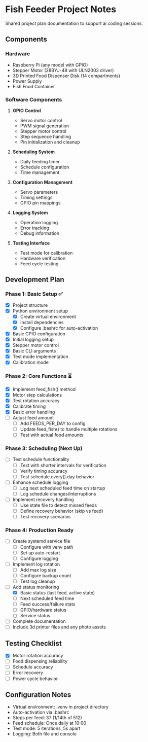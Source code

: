 # Fish Feeder Project Notes

Shared project plan documentation to support ai coding sessions.

## Components

### Hardware
- Raspberry Pi (any model with GPIO)
- Stepper Motor (28BYJ-48 with ULN2003 driver)
- 3D Printed Food Dispenser Disk (14 compartments)
- Power Supply
- Fish Food Container

### Software Components
1. **GPIO Control**
   - Servo motor control
   - PWM signal generation
   - Stepper motor control
   - Step sequence handling
   - Pin initialization and cleanup

2. **Scheduling System**
   - Daily feeding timer
   - Schedule configuration
   - Time management

3. **Configuration Management**
   - Servo parameters
   - Timing settings
   - GPIO pin mappings

4. **Logging System**
   - Operation logging
   - Error tracking
   - Debug information

5. **Testing Interface**
   - Test mode for calibration
   - Hardware verification
   - Feed cycle testing

## Development Plan

### Phase 1: Basic Setup ✅
- [x] Project structure
- [x] Python environment setup
    - [x] Create virtual environment
    - [x] Install dependencies
    - [x] Configure .bashrc for auto-activation
- [x] Basic GPIO configuration
- [x] Initial logging setup
- [x] Stepper motor control
- [x] Basic CLI arguments
- [x] Test mode implementation
- [x] Calibration mode

### Phase 2: Core Functions ⏳
- [x] Implement feed_fish() method
- [x] Motor step calculations
- [x] Test rotation accuracy
- [x] Calibrate timing
- [x] Basic error handling
- [ ] Adjust feed amount
    - [ ] Add FEEDS_PER_DAY to config
    - [ ] Update feed_fish() to handle multiple rotations
    - [ ] Test with actual food amounts

### Phase 3: Scheduling (Next Up)
- [ ] Test schedule functionality
    - [ ] Test with shorter intervals for verification
    - [ ] Verify timing accuracy
    - [ ] Test schedule.every().day behavior
- [ ] Enhance schedule logging
    - [ ] Log next scheduled feed time on startup
    - [ ] Log schedule changes/interruptions
- [ ] Implement recovery handling
    - [ ] Use state file to detect missed feeds
    - [ ] Define recovery behavior (skip vs feed)
    - [ ] Test recovery scenarios

### Phase 4: Production Ready
- [ ] Create systemd service file
    - [ ] Configure with venv path
    - [ ] Set up auto-restart
    - [ ] Configure logging
- [ ] Implement log rotation
    - [ ] Add max log size
    - [ ] Configure backup count
    - [ ] Test log cleanup
- [ ] Add status monitoring
    - [x] Basic status (last feed, active state)
    - [ ] Next scheduled feed time
    - [ ] Feed success/failure stats
    - [ ] GPIO/hardware status
    - [ ] Service status
- [ ] Complete documentation
- [ ] Include 3d printer files and any photo assets

## Testing Checklist
- [x] Motor rotation accuracy
- [ ] Food dispensing reliability
- [ ] Schedule accuracy
- [ ] Error recovery
- [ ] Power cycle behavior

## Configuration Notes
- Virtual environment: .venv in project directory
- Auto-activation via .bashrc
- Steps per feed: 37 (1/14th of 512)
- Feed schedule: Once daily at 10:00
- Test mode: 5 iterations, 5s apart
- Logging: Both file and console
